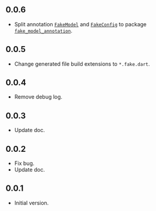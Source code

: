 ## 0.0.6

- Split annotation [`FakeModel`] and [`FakeConfig`] to package [`fake_model_annotation`].

## 0.0.5

- Change generated file build extensions to `*.fake.dart`.

## 0.0.4

- Remove debug log.

## 0.0.3

- Update doc.

## 0.0.2

- Fix bug.
- Update doc.

## 0.0.1

- Initial version.

[`fake_model_annotation`]: https://pub.dev/packages/fake_model_annotation
[`FakeModel`]: https://pub.dev/documentation/fake_model_annotation/latest/fake_model_annotation/FakeModel-class.html
[`FakeConfig`]: https://pub.dev/documentation/fake_model_annotation/latest/fake_model_annotation/FakeModel-class.html
